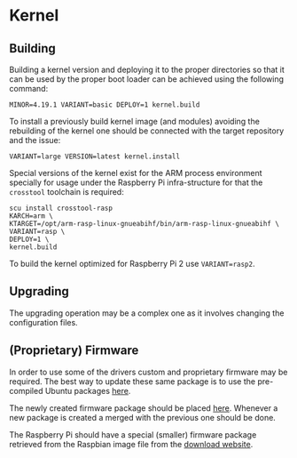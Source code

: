 # Kernel

## Building

Building a kernel version and deploying it to the proper directories so that it can be used
by the proper boot loader can be achieved using the following command:

    MINOR=4.19.1 VARIANT=basic DEPLOY=1 kernel.build

To install a previously build kernel image (and modules) avoiding the rebuilding of the kernel
one should be connected with the target repository and the issue:

    VARIANT=large VERSION=latest kernel.install

Special versions of the kernel exist for the ARM process environment specially for usage under
the Raspberry Pi infra-structure for that the `crosstool` toolchain is required:

    scu install crosstool-rasp
    KARCH=arm \
    KTARGET=/opt/arm-rasp-linux-gnueabihf/bin/arm-rasp-linux-gnueabihf \
    VARIANT=rasp \
    DEPLOY=1 \
    kernel.build

To build the kernel optimized for Raspberry Pi 2 use `VARIANT=rasp2`.

## Upgrading

The upgrading operation may be a complex one as it involves changing the configuration files.

## (Proprietary) Firmware

In order to use some of the drivers custom and proprietary firmware may be required. The best way to
update these same package is to use the pre-compiled Ubuntu packages [here](https://packages.ubuntu.com/bionic/linux-firmware).

The newly created firmware package should be placed [here](https://github.com/hivesolutions/patches/tree/master/firmware). Whenever
a new package is created a merged with the previous one should be done.

The Raspberry Pi should have a special (smaller) firmware package retrieved from the Raspbian image file from the [download website](https://www.raspberrypi.org/downloads/raspbian/).
